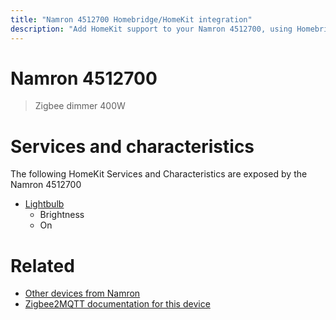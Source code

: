 ```yaml
---
title: "Namron 4512700 Homebridge/HomeKit integration"
description: "Add HomeKit support to your Namron 4512700, using Homebridge, Zigbee2MQTT and homebridge-z2m."
---
```

<!---
This file has been GENERATED using src/docgen/docgen.ts
DO NOT EDIT THIS FILE MANUALLY!
-->
# Namron 4512700
> Zigbee dimmer 400W


# Services and characteristics
The following HomeKit Services and Characteristics are exposed by
the Namron 4512700

* [Lightbulb](../../light.md)
  * Brightness
  * On


# Related
* [Other devices from Namron](../index.md#namron)
* [Zigbee2MQTT documentation for this device](https://www.zigbee2mqtt.io/devices/4512700.html)